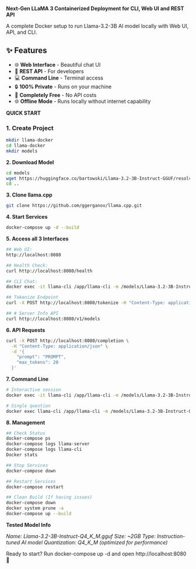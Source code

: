 **Next-Gen LLaMA 3 Containerized Deployment for CLI, Web UI and REST API**

A complete Docker setup to run Llama-3.2-3B AI model locally with Web UI, API, and CLI.

## ✨ Features
- 🌐 **Web Interface** - Beautiful chat UI
- 🔌 **REST API** - For developers  
- 💻 **Command Line** - Terminal access
- 🔒 **100% Private** - Runs on your machine
- 💸 **Completely Free** - No API costs
- 🌐 **Offline Mode** - Runs locally without internet capability 

**QUICK START**

### 1. Create Project
```bash
mkdir llama-docker
cd llama-docker
mkdir models
```

**2. Download Model**
```bash
cd models
wget https://huggingface.co/bartowski/Llama-3.2-3B-Instruct-GGUF/resolve/main/Llama-3.2-3B-Instruct-Q4_K_M.gguf
cd ..
```

**3. Clone llama.cpp**
```bash
git clone https://github.com/ggerganov/llama.cpp.git
```
**4. Start Services**
```bash
docker-compose up -d --build
```

**5. Access all 3 Interfaces**
```bash
## Web UI: 
http://localhost:8080

## Health Check: 
curl http://localhost:8080/health

## CLI Chat: 
docker exec -it llama-cli /app/llama-cli -m /models/Llama-3.2-3B-Instruct-Q4_K_M.gguf -i

## Tokenize Endpoint 
curl -X POST http://localhost:8080/tokenize -H "Content-Type: application/json" -d '{"content": "LETTERS/WORDS"}'

## # Server Info API
curl http://localhost:8080/v1/models
```

**6. API Requests**
```bash
curl -X POST http://localhost:8080/completion \
  -H "Content-Type: application/json" \
  -d '{
    "prompt": "PROMPT",
    "max_tokens": 20
  }'
  ```
  **7. Command Line**
  ```bash
  # Interactive session
docker exec -it llama-cli /app/llama-cli -m /models/Llama-3.2-3B-Instruct-Q4_K_M.gguf -i

# Single question
docker exec llama-cli /app/llama-cli -m /models/Llama-3.2-3B-Instruct-Q4_K_M.gguf -p "What is AI?"
  ```

  **8. Management**
   ```bash
## Check Status
docker-compose ps 
docker-compose logs llama-server
docker-compose logs llama-cli
Docker stats

## Stop Services
docker-compose down

## Restart Services
docker-compose restart

## Clean Build (If having issues)
docker-compose down
docker system prune -a
docker-compose up --build
  ```

  **Tested Model Info**
  
  *Name: Llama-3.2-3B-Instruct-Q4_K_M.gguf
  Size: ~2GB
  Type: Instruction-tuned AI model
  Quantization: Q4_K_M (optimized for performance)*

  Ready to start? Run docker-compose up -d and open http://localhost:8080 🚀





